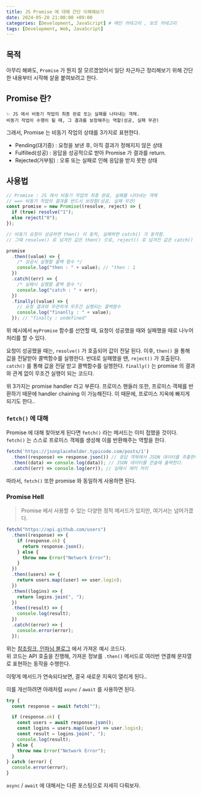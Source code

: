 ```yaml
---
title: JS Promise 에 대해 간단 이해해보기
date: 2024-05-20 21:00:00 +09:00
categories: [Development, JavaScript] # 메인 카테고리 , 보조 카테고리
tags: [Development, Web, JavaScript]
---
```


## 목적

아무리 해봐도, `Promise` 가 뭔지 잘 모르겠었어서 일단 차근차근 정리해보기 위해 간단한 내용부터 시작해 살을 붙여보려고 한다.

## Promise 란?

    ✨ JS 에서 비동기 작업의 최종 완료 또는 실패를 나타내는 객체.
    비동기 작업이 수행이 될 때, 그 결과를 보장해주는 역할(성공, 실패 무관)

그래서, Promise 는 비동기 작업의 상태를 3가지로 표현한다.

- Pending(대기중) : 요청을 보낸 후, 아직 결과가 정해지지 않은 상태
- Fulfilled(성공) : 응답을 성공적으로 받아 Promise 가 결과를 return.
- Rejected(거부됨) : 오류 또는 실패로 인해 응답을 받지 못한 상태

## 사용법

```javascript
// Promise : JS 에서 비동기 작업의 최종 완료, 실패를 나타내는 객체
// ==> 비동기 작업의 결과를 반드시 보장함(성공, 실패 무관)
const promise = new Promise((resolve, reject) => {
  if (true) resolve("1");
  else reject("0");
});

// 비동기 요청이 성공하면 then() 이 동작, 실패하면 catch() 가 동작함.
// 그때 resolve() 로 넘겨진 값은 then() 으로, reject() 로 넘겨진 값은 catch() 로.

promise
  .then((value) => {
    /* 성공시 실행할 콜백 함수 */
    console.log("then : " + value); // "then : 1
  })
  .catch((err) => {
    /* 실패시 실행할 콜백 함수 */
    console.log("catch : " + err);
  })
  .finally((value) => {
    // 요청 결과와 무관하게 무조건 실행되는 콜백함수
    console.log("finanlly : " + value);
  }); // "finally : undefined"
```

위 예시에서 `myPromise` 함수를 선언할 때, 요청이 성공했을 때와 실패했을 때로 나누어 처리를 할 수 있다.

요청이 성공했을 때는, `resolve()` 가 호출되어 값이 전달 된다. 이후, `then()` 을 통해 값을 전달받아 콜백함수를 실행한다.
반대로 실패했을 땐, `reject()` 가 호출된다. `catch()` 를 통해 값을 전달 받고 콜백함수를 실행한다.
`finally()` 는 promise 의 결과와 관계 없이 무조건 실행이 되는 코드다.

위 3가지는 promise handler 라고 부른다.
프로미스 핸들러 또한, 프로미스 객체를 반환하기 때문에 handler chaining 이 가능해진다. 이 때문에, 프로미스 지옥에 빠지게 되기도 한다..

### `fetch()` 에 대해

Promise 에 대해 찾아보게 된다면 `fetch()` 라는 메서드는 이미 접했을 것이다. `fetch()` 는 스스로 프로미스 객체를 생성해 이를 반환해주는 역할을 한다.

```javascript
fetch('https://jsonplaceholder.typicode.com/posts/1')
  .then((response) => response.json()) // 응답 객체에서 JSON 데이터를 추출한다.
  .then((data) => console.log(data)); // JSON 데이터를 콘솔에 출력한다.
  .catch((err) => console.log(err)); // 실패시 에러 처리
```

따라서, `fetch()` 또한 promise 와 동일하게 사용하면 된다.

### Promise Hell

> Promise 에서 사용할 수 있는 다양한 정적 메서드가 있지만, 여기서는 넘어가겠다.

```javascript
fetch("https://api.github.com/users")
  .then((response) => {
    if (response.ok) {
      return response.json();
    } else {
      throw new Error("Network Error");
    }
  })
  .then((users) => {
    return users.map((user) => user.login);
  })
  .then((logins) => {
    return logins.join(", ");
  })
  .then((result) => {
    console.log(result);
  })
  .catch((error) => {
    console.error(error);
  });
```

위는 [참조링크, 인파님 블로그][1] 에서 가져온 예시 코드다.  
위 코드는 API 호출을 진행해, 가져온 정보를 `.then()` 메서드로 여러번 연결해 문자열로 표현하는 동작을 수행한다.

이렇게 메서드가 연속되다보면, 결국 새로운 지옥이 열리게 된다..

이를 개선하려면 아래처럼 `async` / `await` 를 사용하면 된다.

```javascript
try {
  const response = await fetch("");

  if (response.ok) {
    const users = await response.json();
    const logins = users.map((user) => user.login);
    const result = logins.join(", ");
    console.log(result);
  } else {
    throw new Error("Network Error");
  }
} catch (error) {
  console.error(error);
}
```

`async` / `await` 에 대해서는 다른 포스팅으로 자세히 다뤄보자.

[1]: https://inpa.tistory.com/entry/JS-%F0%9F%93%9A-%EB%B9%84%EB%8F%99%EA%B8%B0%EC%B2%98%EB%A6%AC-Promise
